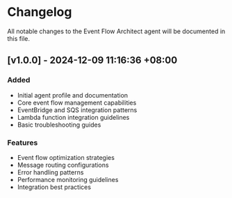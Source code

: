 # Changelog

All notable changes to the Event Flow Architect agent will be documented in this file.

## [v1.0.0] - 2024-12-09 11:16:36 +08:00

### Added

- Initial agent profile and documentation
- Core event flow management capabilities
- EventBridge and SQS integration patterns
- Lambda function integration guidelines
- Basic troubleshooting guides

### Features

- Event flow optimization strategies
- Message routing configurations
- Error handling patterns
- Performance monitoring guidelines
- Integration best practices
